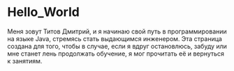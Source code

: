 # Hello_World
Меня зовут Титов Дмитрий, и я начинаю свой путь в программировании на языке Java, стремясь стать выдающимся инженером. Эта страница создана для того, чтобы в случае, если я вдруг остановлюсь, забуду или мне станет лень продолжать обучение, я мог прочитать её и вернуться к занятиям.
